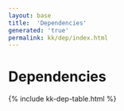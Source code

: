 ```yaml
---
layout: base
title:  'Dependencies'
generated: 'true'
permalink: kk/dep/index.html
---
```


# Dependencies

{% include kk-dep-table.html %}
